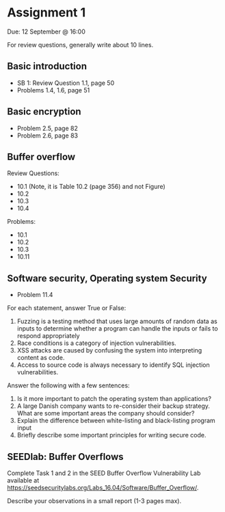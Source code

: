 # Assignment 1
Due: 12 September @ 16:00

For review questions, generally write about 10 lines.

## Basic introduction

  * SB 1: Review Question 1.1, page 50
  * Problems 1.4, 1.6, page 51

## Basic encryption

  * Problem 2.5, page 82
  * Problem 2.6, page 83

## Buffer overflow

Review Questions:
 * 10.1 (Note, it is Table 10.2 (page 356) and not Figure)
 * 10.2
 * 10.3
 * 10.4

Problems:
 * 10.1
 * 10.2
 * 10.3
 * 10.11

## Software security, Operating system Security

 * Problem 11.4

For each statement, answer True or False:

1. Fuzzing is a testing method that uses large amounts of random data as inputs to determine whether a program can handle the inputs or fails to respond appropriately
2. Race conditions is a category of injection vulnerabilities.
3. XSS attacks are caused by confusing the system into interpreting content as code.
4. Access to source code is always necessary to identify SQL injection vulnerabilities.

Answer the following with a few sentences:

1. Is it more important to patch the operating system than applications?
2. A large Danish company wants to re-consider their backup strategy. What are some important areas the company should consider?
3. Explain the difference between white-listing and black-listing program input
4. Briefly describe some important principles for writing secure code.


## SEEDlab: Buffer Overflows

Complete Task 1 and 2 in the SEED Buffer Overflow Vulnerability Lab available at https://seedsecuritylabs.org/Labs_16.04/Software/Buffer_Overflow/.

Describe your observations in a small report (1-3 pages max).
